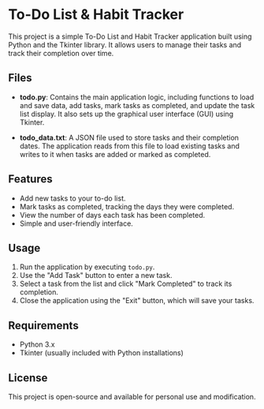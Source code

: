 # To-Do List & Habit Tracker

This project is a simple To-Do List and Habit Tracker application built using Python and the Tkinter library. It allows users to manage their tasks and track their completion over time.

## Files

- **todo.py**: Contains the main application logic, including functions to load and save data, add tasks, mark tasks as completed, and update the task list display. It also sets up the graphical user interface (GUI) using Tkinter.

- **todo_data.txt**: A JSON file used to store tasks and their completion dates. The application reads from this file to load existing tasks and writes to it when tasks are added or marked as completed.

## Features

- Add new tasks to your to-do list.
- Mark tasks as completed, tracking the days they were completed.
- View the number of days each task has been completed.
- Simple and user-friendly interface.

## Usage

1. Run the application by executing `todo.py`.
2. Use the "Add Task" button to enter a new task.
3. Select a task from the list and click "Mark Completed" to track its completion.
4. Close the application using the "Exit" button, which will save your tasks.

## Requirements

- Python 3.x
- Tkinter (usually included with Python installations)

## License

This project is open-source and available for personal use and modification.